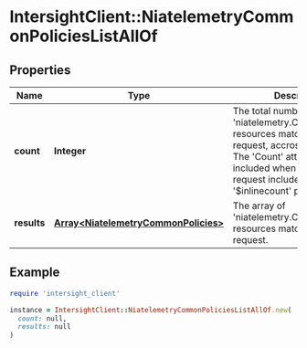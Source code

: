 # IntersightClient::NiatelemetryCommonPoliciesListAllOf

## Properties

| Name | Type | Description | Notes |
| ---- | ---- | ----------- | ----- |
| **count** | **Integer** | The total number of &#39;niatelemetry.CommonPolicies&#39; resources matching the request, accross all pages. The &#39;Count&#39; attribute is included when the HTTP GET request includes the &#39;$inlinecount&#39; parameter. | [optional] |
| **results** | [**Array&lt;NiatelemetryCommonPolicies&gt;**](NiatelemetryCommonPolicies.md) | The array of &#39;niatelemetry.CommonPolicies&#39; resources matching the request. | [optional] |

## Example

```ruby
require 'intersight_client'

instance = IntersightClient::NiatelemetryCommonPoliciesListAllOf.new(
  count: null,
  results: null
)
```

